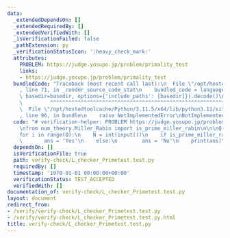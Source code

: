 ```yaml
---
data:
  _extendedDependsOn: []
  _extendedRequiredBy: []
  _extendedVerifiedWith: []
  _isVerificationFailed: false
  _pathExtension: py
  _verificationStatusIcon: ':heavy_check_mark:'
  attributes:
    PROBLEM: https://judge.yosupo.jp/problem/primality_test
    links:
    - https://judge.yosupo.jp/problem/primality_test
  bundledCode: "Traceback (most recent call last):\n  File \"/opt/hostedtoolcache/Python/3.11.5/x64/lib/python3.11/site-packages/onlinejudge_verify/documentation/build.py\"\
    , line 71, in _render_source_code_stat\n    bundled_code = language.bundle(stat.path,\
    \ basedir=basedir, options={'include_paths': [basedir]}).decode()\n          \
    \         ^^^^^^^^^^^^^^^^^^^^^^^^^^^^^^^^^^^^^^^^^^^^^^^^^^^^^^^^^^^^^^^^^^^^^^^^^^^^^^^^^\n\
    \  File \"/opt/hostedtoolcache/Python/3.11.5/x64/lib/python3.11/site-packages/onlinejudge_verify/languages/python.py\"\
    , line 96, in bundle\n    raise NotImplementedError\nNotImplementedError\n"
  code: "# verification-helper: PROBLEM https://judge.yosupo.jp/problem/primality_test\n\
    \nfrom num_theory.Miller_Rabin import is_prime_miller_rabin\n\n\nQ = int(input())\n\
    for i in range(Q):\n    N = int(input())\n    if is_prime_miller_rabin(N):\n \
    \       ans = 'Yes'\n    else:\n        ans = 'No'\n    print(ans)\n"
  dependsOn: []
  isVerificationFile: true
  path: verify-check/L_checker_Primetest.test.py
  requiredBy: []
  timestamp: '1970-01-01 00:00:00+00:00'
  verificationStatus: TEST_ACCEPTED
  verifiedWith: []
documentation_of: verify-check/L_checker_Primetest.test.py
layout: document
redirect_from:
- /verify/verify-check/L_checker_Primetest.test.py
- /verify/verify-check/L_checker_Primetest.test.py.html
title: verify-check/L_checker_Primetest.test.py
---
```

